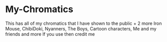 # My-Chromatics

This has all of my chromatics that I have shown to the public + 2 more
Iron Mouse, ChibiDoki, Nyanners, The Boys, Cartoon characters, Me and my friends and more
If you use then credit me
